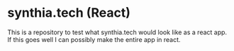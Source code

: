 # synthia.tech (React)

This is a repository to test what synthia.tech would look like as a react app. If this goes well I can possibly make the entire app in react.
